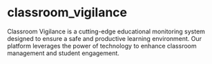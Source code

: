 # classroom_vigilance
Classroom Vigilance is a cutting-edge educational monitoring system designed to ensure a safe and productive learning environment. Our platform leverages the power of technology to enhance classroom management and student engagement.
